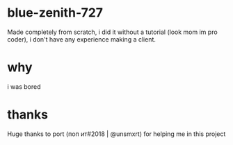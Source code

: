 # blue-zenith-727
Made completely from scratch, i did it without a tutorial (look mom im pro coder), i don't have any experience making a client. 

# why
i was bored

# thanks
Huge thanks to port (поп ит#2018 | @unsmxrt) for helping me in this project 
